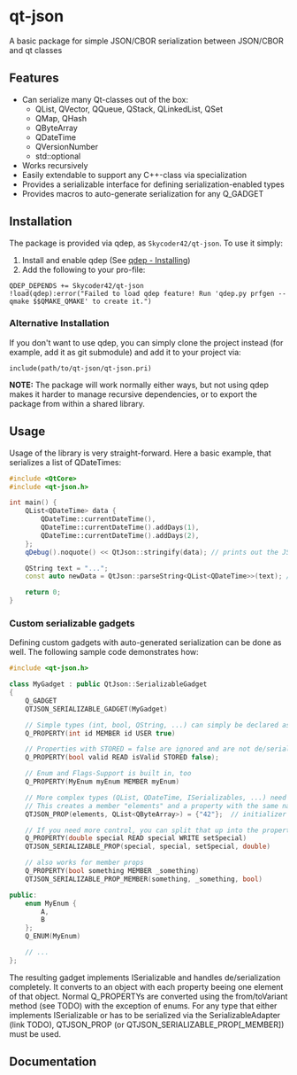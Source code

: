 # qt-json
A basic package for simple JSON/CBOR serialization between JSON/CBOR and qt classes

## Features
- Can serialize many Qt-classes out of the box:
    - QList, QVector, QQueue, QStack, QLinkedList, QSet
    - QMap, QHash
    - QByteArray
    - QDateTime
    - QVersionNumber
    - std::optional
- Works recursively
- Easily extendable to support any C++-class via specialization
- Provides a serializable interface for defining serialization-enabled types
- Provides macros to auto-generate serialization for any Q_GADGET

## Installation
The package is provided via qdep, as `Skycoder42/qt-json`. To use it simply:

1. Install and enable qdep (See [qdep - Installing](https://github.com/Skycoder42/qdep#installation))
2. Add the following to your pro-file:

```qmake
QDEP_DEPENDS += Skycoder42/qt-json
!load(qdep):error("Failed to load qdep feature! Run 'qdep.py prfgen --qmake $$QMAKE_QMAKE' to create it.")
```

### Alternative Installation
If you don't want to use qdep, you can simply clone the project instead (for example, add it as git submodule) and
add it to your project via:

```qmake
include(path/to/qt-json/qt-json.pri)
```

**NOTE:** The package will work normally either ways, but not using qdep makes it harder to manage recursive
dependencies, or to export the package from within a shared library.

## Usage
Usage of the library is very straight-forward. Here a basic example, that serializes a list of QDateTimes:

```c++
#include <QtCore>
#include <qt-json.h>

int main() {
    QList<QDateTime> data {
        QDateTime::currentDateTime(),
        QDateTime::currentDateTime().addDays(1),
        QDateTime::currentDateTime().addDays(2),
    };
    qDebug().noquote() << QtJson::stringify(data); // prints out the JSON as a QString

    QString text = "...";
    const auto newData = QtJson::parseString<QList<QDateTime>>(text); // parses JSON string to C++

    return 0;
}
```

### Custom serializable gadgets
Defining custom gadgets with auto-generated serialization can be done as well. The following sample code demonstrates
how:

```c++
#include <qt-json.h>

class MyGadget : public QtJson::SerializableGadget
{
    Q_GADGET
    QTJSON_SERIALIZABLE_GADGET(MyGadget)

    // Simple types (int, bool, QString, ...) can simply be declared as normal property
    Q_PROPERTY(int id MEMBER id USER true)

    // Properties with STORED = false are ignored and are not de/serialized
    Q_PROPERTY(bool valid READ isValid STORED false);

    // Enum and Flags-Support is built in, too
    Q_PROPERTY(MyEnum myEnum MEMBER myEnum)

    // More complex types (QList, QDateTime, ISerializables, ...) need to be declared as special property
    // This creates a member "elements" and a property with the same name
    QTJSON_PROP(elements, QList<QByteArray>) = {"42"};  // initializer is optional

    // If you need more control, you can split that up into the property + extra
    Q_PROPERTY(double special READ special WRITE setSpecial)
    QTJSON_SERIALIZABLE_PROP(special, special, setSpecial, double)

    // also works for member props
    Q_PROPERTY(bool something MEMBER _something)
    QTJSON_SERIALIZABLE_PROP_MEMBER(something, _something, bool)

public:
    enum MyEnum {
        A,
        B
    };
    Q_ENUM(MyEnum)

    // ...
};
```

The resulting gadget implements ISerializable and handles de/serialization completely. It converts to an object with
each property beeing one element of that object. Normal Q_PROPERTYs are converted using the from/toVariant method
(see TODO) with the exception of enums. For any type that either implements ISerializable or has to be serialized via
the SerializableAdapter (link TODO), QTJSON_PROP (or QTJSON_SERIALIZABLE_PROP[_MEMBER]) must be used.

## Documentation
